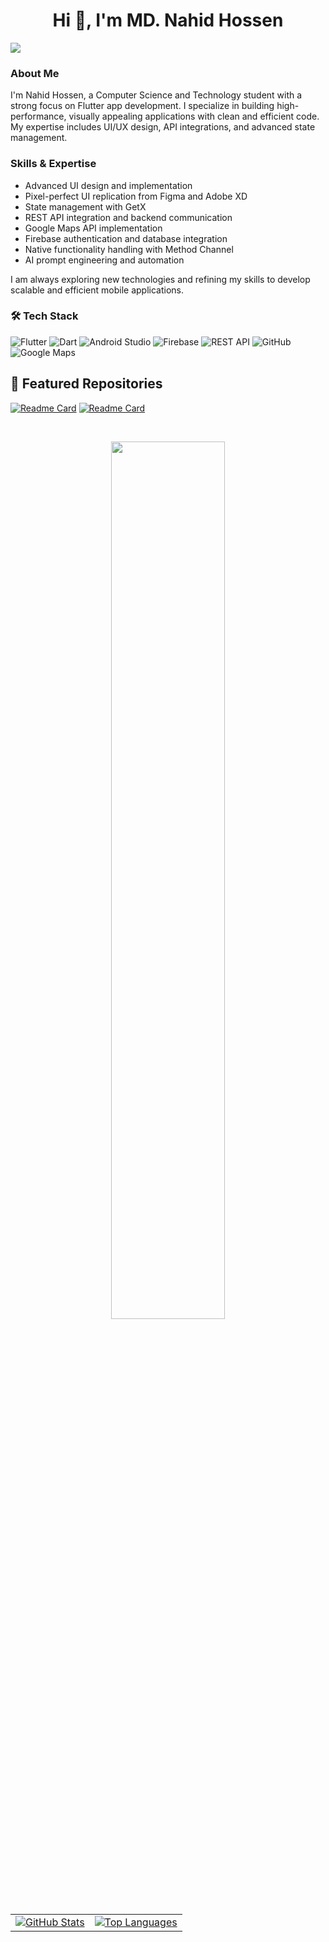 <h1 align="center">Hi 👋, I'm MD. Nahid Hossen</h1>
<img src="https://media.licdn.com/dms/image/v2/D4E16AQG1swTP3aARuQ/profile-displaybackgroundimage-shrink_350_1400/profile-displaybackgroundimage-shrink_350_1400/0/1721196096136?e=1747872000&v=beta&t=MzUHMrF7Dmk47iMCjUSr-QB2Z7oZUd3faR1leQ0oBL4">

### About Me  
I'm Nahid Hossen, a Computer Science and Technology student with a strong focus on Flutter app development. I specialize in building high-performance, visually appealing applications with clean and efficient code. My expertise includes UI/UX design, API integrations, and advanced state management.  

### Skills & Expertise  

- Advanced UI design and implementation  
- Pixel-perfect UI replication from Figma and Adobe XD  
- State management with GetX  
- REST API integration and backend communication  
- Google Maps API implementation  
- Firebase authentication and database integration  
- Native functionality handling with Method Channel  
- AI prompt engineering and automation  

I am always exploring new technologies and refining my skills to develop scalable and efficient mobile applications.


### 🛠️ Tech Stack  
![Flutter](https://img.shields.io/badge/Flutter-02569B?style=for-the-badge&logo=flutter&logoColor=white)  ![Dart](https://img.shields.io/badge/Dart-0175C2?style=for-the-badge&logo=dart&logoColor=white)  ![Android Studio](https://img.shields.io/badge/Android%20Studio-3DDC84?style=for-the-badge&logo=android-studio&logoColor=white)  ![Firebase](https://img.shields.io/badge/Firebase-FFCA28?style=for-the-badge&logo=firebase&logoColor=black)  ![REST API](https://img.shields.io/badge/REST%20API-009688?style=for-the-badge)  ![GitHub](https://img.shields.io/badge/GitHub-181717?style=for-the-badge&logo=github&logoColor=white)  ![Google Maps](https://img.shields.io/badge/Google%20Maps-4285F4?style=for-the-badge&logo=google-maps&logoColor=white)  

## 📌 Featured Repositories  
[![Readme Card](https://github-readme-stats.vercel.app/api/pin/?username=Dawah-Dev&repo=Dawah_mobile_application&theme=dark)](https://github.com/Dawah-Dev/Dawah_mobile_application)  [![Readme Card](https://github-readme-stats.vercel.app/api/pin/?username=mdnahidhossen1911&repo=Task_Manager&theme=dark)](https://github.com/mdnahidhossen1911/Task_Manager)  







<br />
<!-- First Row: Full-Width Streak Stats -->
<p align="center">
  <img width="60%" src="https://github-readme-streak-stats.herokuapp.com?user=mdnahidhossen1911&theme=light&hide_border=true&background=FFFFFF&stroke=000000&fire=FF4500&sideLabels=000000&currStreakNum=FF4500&ring=FF4500&currStreakLabel=FF4500&sideNums=000000" />
</p>


<!-- Second Row: Two Side-by-Side GitHub Stats -->
<table align="center">
  <tr>
    <td>
      <a href="https://github.com/anuraghazra/github-readme-stats"> 
        <img src="https://github-readme-stats.vercel.app/api?username=mdnahidhossen1911&hide_border=true&rank_icon=github&show_icons=true&count_private=true&show=reviews,discussions_started,discussions_answered,prs_merged,prs_merged_percentage" alt="GitHub Stats" />
      </a>
    </td>
    <td>
      <a href="https://github.com/anuraghazra/github-readme-stats"> 
        <img src="https://github-readme-stats.vercel.app/api/top-langs/?username=mdnahidhossen1911&hide_border=true&langs_count=10&layout=donut-vertical&count_private=true" alt="Top Languages" />
      </a>
    </td>
  </tr>
</table>

